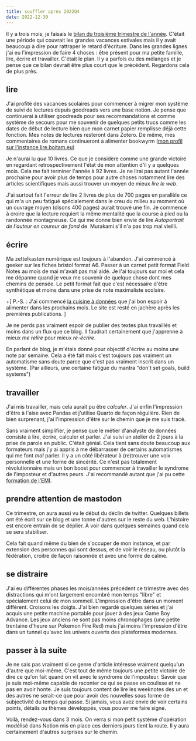 ```yaml
---
title: souffler après 2022Q4
date: 2022-12-30
---
```


Il y a trois mois, je faisais le [bilan du troisième trimestre de 
l'année][1].
C'était une période qui couvrait les grandes vacances estivales mais il 
y avait beaucoup à dire pour rattraper le retard d'écriture.
Dans les grandes lignes j'ai eu l'impression de faire 4 choses : être 
présent pour ma petite famille, lire, écrire et travailler.
C'était le plan.
Il y a parfois eu des mélanges et je pense que ce bilan devrait être 
plus court que le précédent.
Regardons cela de plus près.


## lire

J'ai profité des vacances scolaires pour commencer à migrer mon système 
de suivi de lectures depuis goodreads vers une base notion.
Je pense que continuerai à utiliser goodreads pour ses recommandations 
et comme système de secours pour me souvenir de quelques petits trucs 
comme les dates de début de lecture bien que mon carnet papier remplisse 
déjà cette fonction.
Mes notes de lectures resteront dans Zotero.
De même, mes commentaires de romans continueront à alimenter bookwyrm 
([mon profil sur l'instance lire.boitam.eu][2])

Je n'aurai lu *que* 10 livres.
Ce que je considère comme une grande victoire en regardant 
retrospectivement l'état de mon attention d'il y a quelques mois.
Cela me fait terminer l'année à 92 livres.
Je ne lirai pas autant l'année prochaine pour avoir plus de temps pour 
autre choses notamment lire des articles scientifiques mais aussi 
trouver un moyen de mieux *lire le web*.

J'ai surtout fait l'erreur de lire 2 livres de plus de 700 pages en 
parallèle ce qui m'a un peu fatigué spécialement dans le creu du milieu 
au moment où un ouvrage moyen (disons 400 pages) aurait trouvé une fin.
Je commence à croire que la lecture requiert la même mentalité que la 
course à pied ou la randonnée montagneuse.
Ce qui me donne bien envie de lire *Autoportrait de l'auteur en coureur 
de fond* de  Murakami s'il n'a pas trop mal vieilli.


## écrire

Ma zettelkasten numérique est toujours à l'abandon.
J'ai commencé à geeker sur les fiches bristol format A6.
Passer à un carnet petit format Field Notes au mois de mai m'avait pas 
mal aidé.
Je l'ai toujours sur moi et cela me dépanne quand je veux me souvenir de 
quelque chose dont mes chemins de pensée.
Le petit format fait que c'est nécessaire d'être synthétique et moins 
dans une prise de note maximaliste scolaire.

+[
P.-S. :
J'ai commencé [la cuisine à données](http://data.11d.im) que j'ai bon espoir à alimenter dans les prochains mois.
Le site est resté en jachère après les premières publications.
]

Je ne perds pas vraiment espoir de publier des textes plus travaillés et 
moins dans un flux que ce blog.
Il faudrait certainement que j'apprenne à mieux *me relire* pour mieux 
*ré-écrire*.

En parlant de blog, je m'étais donné pour objectif d'écrire au moins une 
note par semaine.
Cela a été fait mais c'est toujours pas vraiment un automatisme sans 
doute parce que c'est pas vraiment inscrit dans un système.
(Par ailleurs, une certaine fatigue du mantra "don't set goals, build 
systems")


## travailler

J'ai mis travailler, mais cela aurait pu être *calculer*.
J'ai enfin l'impression d'être à l'aise avec Pandas et j'utilise Quarto 
de façon régulière.
Rien de bien surprenant, j'ai l'impression d'être sur le chemin que je 
me suis tracé.

Sans vraiment simplifier, je pense que le métier d'analyste de données 
consiste à lire, écrire, calculer et parler.
J'ai suivi un atelier de 2 jours à la prise de parole en public.
C'était génial.
Cela tient sans doute beaucoup aux formateurs mais j'y ai appris à me 
débarrasser de certains automatismes qui me font *mal* parler.
Il y a un côté libérateur à (re)trouver une voix personnelle et une 
forme de sincérité.
Ce n'est pas totalement révolutionnaire mais un bon boost pour commencer 
à travailler le syndrome de l'imposteur et d'autres peurs.
J'ai recommandé autant que j'ai pu cette [formation de l'EMI][3].


## prendre attention de mastodon

Ce trimestre, on aura aussi vu le début du déclin de twitter.
Quelques billets ont été écrit sur ce blog et une tonne d'autres sur le 
reste du web.
L'histoire est encore entrain de se déplier.
À voir dans quelques semaines quand cela se sera stabiliser.

Cela fait quand même du bien de s'occuper de mon instance, et par 
extension des personnes qui sont dessus, et de voir le réseau, ou plutôt 
la fédération, croitre de façon raisonnée et avec une forme de calme.


## se distraire

J'ai eu différentes phases les mois/années précédent ce trimestre  avec des distractions 
qui m'ont largement encombré mon temps "libre" et spécialement celui de 
mon sommeil.
L'impression d'être dans un moment différent.
Croisons les doigts.
J'ai bien regardé quelques séries et j'ai acquis une petite machine 
portable pour jouer à des jeux Game Boy Advance.
Les jeux anciens ne sont pas moins chronophages (une petite trentaine 
d'heure sur Pokemon Fire Red) mais j'ai moins l'impression d'être dans 
un tunnel qu'avec les univers ouverts des plateformes modernes.


## passer à la suite

Je ne sais pas vraiment si ce genre d'article intéresse vraiment 
quelqu'un d'autre que moi-même.
C'est tout de même toujours une petite victoire de dire ce qu'on fait 
quand on vit avec le syndrome de l'imposteur.
Savoir que je suis moi-même capable de raconter ce qui se passe en 
coulisse et ne pas en avoir honte.
Je suis toujours content de lire les weeknotes des un et des autres ne 
serait-ce que pour avoir des nouvelles sous forme de subjectivité du 
temps qui passe.
Si jamais, vous avez envie de voir certains points, détails ou thèmes 
développés, vous pouver me faire signe.

Voilà, rendez-vous dans 3 mois.
On verra si mon petit système d'opération modélisé dans Notion mis en 
place ces derniers jours tient la route.
Il y aura certainement d'autres surprises sur le chemin.


[1]: https://11d.im/yo/20221002140141/
[2]: https://lire.boitam.eu/user/tk
[3]: https://www.emi.coop/la-prise-de-parole-en-public/

